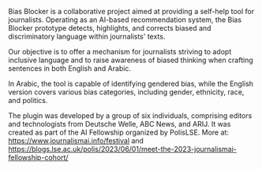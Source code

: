 Bias Blocker is a collaborative project aimed at providing a self-help tool for journalists. Operating as an AI-based recommendation system, the Bias Blocker prototype detects, highlights, and corrects biased and discriminatory language within journalists' texts.
 
Our objective is to offer a mechanism for journalists striving to adopt inclusive language and to raise awareness of biased thinking when crafting sentences in both English and Arabic.
 
In Arabic, the tool is capable of identifying gendered bias, while the English version covers various bias categories, including gender, ethnicity, race, and politics.
 
The plugin was developed by a group of six individuals, comprising editors and technologists from Deutsche Welle, ABC News, and ARIJ. It was created as part of the AI Fellowship organized by PolisLSE. More at: https://www.journalismai.info/festival and https://blogs.lse.ac.uk/polis/2023/06/01/meet-the-2023-journalismai-fellowship-cohort/
